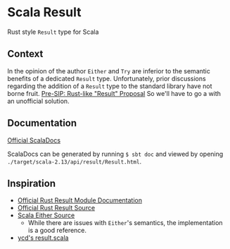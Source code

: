 #  Scala Result

Rust style `Result` type for Scala

## Context

In the opinion of the author `Either` and `Try` are inferior to the semantic benefits of a dedicated `Result` type.
Unfortunately, prior discussions regarding the addition of a `Result` type to the standard library have not borne fruit. 
[Pre-SIP: Rust-like "Result" Proposal](https://contributors.scala-lang.org/t/pre-sip-proposal-of-introducing-a-rust-like-type-result/3497)
So we'll have to go a with an unofficial solution.

## Documentation

[Official ScalaDocs](https://jsbrucker.github.io/scala-result/scala-2.13/api/result/index.html)

ScalaDocs can be generated by running `$ sbt doc` and viewed by opening `./target/scala-2.13/api/result/Result.html`.

## Inspiration

* [Official Rust Result Module Documentation](https://doc.rust-lang.org/std/result/)
* [Official Rust Result Source](https://doc.rust-lang.org/src/core/result.rs.html)
* [Scala Either Source](https://github.com/scala/scala/blob/v2.13.6/src/library/scala/util/Either.scala)
  * While there are issues with `Either`'s semantics, the implementation is a good reference.
* [ycd's result.scala](https://github.com/ycd/result.scala)
